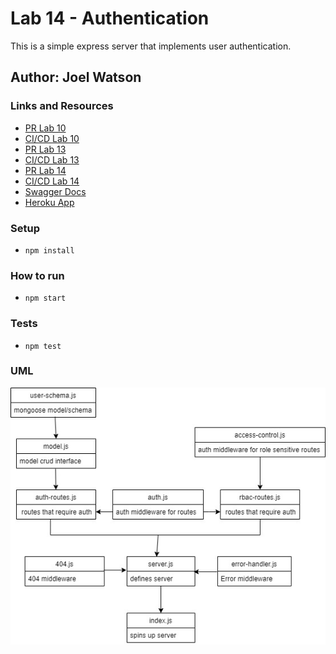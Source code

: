 # Lab 14 - Authentication

This is a simple express server that implements user authentication.

## Author: Joel Watson

### Links and Resources

- [PR Lab 10](https://github.com/401-advanced-javascript-joel/authentication/pull/1)
- [CI/CD Lab 10](https://github.com/401-advanced-javascript-joel/authentication/pull/1/checks)
- [PR Lab 13](https://github.com/401-advanced-javascript-joel/authentication/pull/2)
- [CI/CD Lab 13](https://github.com/401-advanced-javascript-joel/authentication/pull/2/checks)
- [PR Lab 14](https://github.com/401-advanced-javascript-joel/authentication/pull/3)
- [CI/CD Lab 14](https://github.com/401-advanced-javascript-joel/authentication/pull/3/checks)
- [Swagger Docs](https://joel-auth-server.herokuapp.com/api-docs)
- [Heroku App](https://joel-auth-server.herokuapp.com/)

### Setup

- `npm install`

### How to run

- `npm start`

### Tests

- `npm test`

### UML

![UML](https://raw.githubusercontent.com/401-advanced-javascript-joel/authentication/lab-14/assets/lab-14-uml.jpg)

